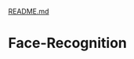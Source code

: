 [README.md](https://github.com/Chinmay1704/Face-Recognition/files/7125832/README.md)
# Face-Recognition
